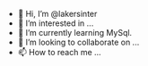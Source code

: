 - 👋 Hi, I’m @lakersinter
- 👀 I’m interested in ...
- 🌱 I’m currently learning MySql.
- 💞️ I’m looking to collaborate on ...
- 📫 How to reach me ...

<!---
lakersinter/lakersinter is a ✨ special ✨ repository because its `README.md` (this file) appears on your GitHub profile.
You can click the Preview link to take a look at your changes.
--->
